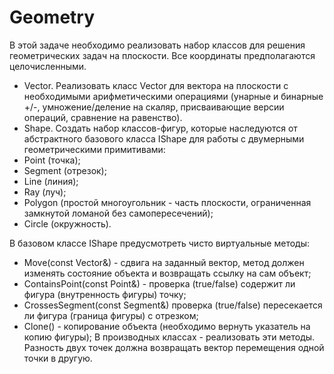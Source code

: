 # Geometry


В этой задаче необходимо реализовать набор классов для решения геометрических задач на плоскости. Все координаты предполагаются целочисленными.

- Vector. Реализовать класс Vector для вектора на плоскости с необходимыми арифметическими операциями (унарные и бинарные +/-, умножение/деление на скаляр, присваивающие версии операций, сравнение на равенство).
- Shape. Создать набор классов-фигур, которые наследуются от абстрактного базового класса IShape для работы с двумерными геометрическими примитивами:
- Point (точка);
- Segment (отрезок);
- Line (линия);
- Ray (луч);
- Polygon (простой многоугольник - часть плоскости, ограниченная замкнутой ломаной без самопересечений);
- Circle (окружность).

В базовом классе IShape предусмотреть чисто виртуальные методы:

- Move(const Vector&) - сдвига на заданный вектор, метод должен изменять состояние объекта и возвращать ссылку на сам объект;
- ContainsPoint(const Point&) - проверка (true/false) содержит ли фигура (внутренность фигуры) точку;
- CrossesSegment(const Segment&) проверка (true/false) пересекается ли фигура (граница фигуры) с отрезком;
- Clone() - копирование объекта (необходимо вернуть указатель на копию фигуры);
В производных классах - реализовать эти методы. Разность двух точек должна возвращать вектор перемещения одной точки в другую.

